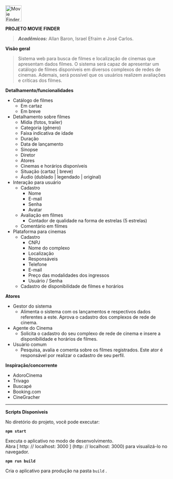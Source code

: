 <img src="https://moviefinder-univali.firebaseapp.com/images/icons/icon-72x72.png" alt="Movie Finder Logo" width="50"/>

**PROJETO MOVIE FINDER**

>***Acadêmicos:*** Allan Baron, Israel Efraim e José Carlos.

**Visão geral**

>Sistema web para busca de filmes e localização de cinemas que apresentam dados filmes. O sistema será capaz de apresentar um catálogo de filmes disponíveis em diversos complexos de redes de cinemas. Ademais, será possível que os usuários realizem avaliações e críticas dos filmes.

**Detalhamento/funcionalidades**

- Catálogo de filmes
  - Em cartaz
  - Em breve
- Detalhamento sobre filmes
  - Mídia (fotos, trailer)
  - Categoria (gênero)
  - Faixa indicativa de idade
  - Duração
  - Data de lançamento
  - Sinopse
  - Diretor
  - Atores
  - Cinemas e horários disponíveis
  - Situação (cartaz | breve)
  - Áudio (dublado | legendado | original)
- Interação para usuário
  - Cadastro
    - Nome
    - E-mail
    - Senha
    - Avatar
  - Avaliação em filmes
    - Contador de qualidade na forma de estrelas (5 estrelas)
  - Comentário em filmes
- Plataforma para cinemas
  - Cadastro
    - CNPJ
    - Nome do complexo
    - Localização
    - Responsáveis
    - Telefone
    - E-mail
    - Preço das modalidades dos ingressos
    - Usuário / Senha
  - Cadastro de disponibilidade de filmes e horários

**Atores**

- Gestor do sistema
  - Alimenta o sistema com os lançamentos e respectivos dados referentes a este. Aprova o cadastro dos complexos de rede de cinema.
- Agente do Cinema
  - Solicita o cadastro do seu complexo de rede de cinema e insere a disponibilidade e horários de filmes.
- Usuário comum
  - Pesquisa, avalia e comenta sobre os filmes registrados. Este ator é responsável por realizar o cadastro de seu perfil.

**Inspiração/concorrente**

- AdoroCinema
- Trivago
- Buscapé
- Booking.com
- CineGracher

----

**Scripts Disponíveis**

No diretório do projeto, você pode executar:

**`npm start`**

Executa o aplicativo no modo de desenvolvimento. <br>
Abra [ http: // localhost: 3000 ] (http: // localhost: 3000) para visualizá-lo no navegador.

**`npm run build`**

Cria o aplicativo para produção na pasta `build` .
